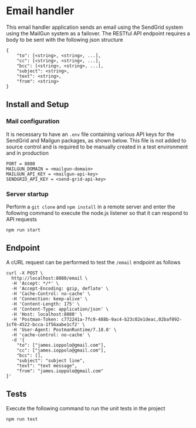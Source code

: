 # Email handler
This email handler application sends an email using the SendGrid system using the MailGun system as a failover. The RESTful API endpoint requires a body to be sent with the following json structure

```
{
	"to": [<string>, <string>, ...],
	"cc": [<string>, <string>, ...],
	"bcc": [<string>, <string>, ...],
	"subject": <string>,
	"text": <string>,
	"from": <string>
}
```

## Install and Setup

### Mail configuration
It is necessary to have an `.env` file containing various API keys for the SendGrid and Mailgun packages, as shown below. This file is not added to source control and is required to be manually created in a test environment and in production


```
PORT = 8080
MAILGUN_DOMAIN = <mailgun-domain>
MAILGUN_API_KEY = <mailgun-api-key>
SENDGRID_API_KEY = <send-grid-api-key>
```

### Server startup
Perform a `git clone` and `npm install` in a remote server and enter the following command to execute the node.js listener so that it can respond to API requests

`npm run start`

## Endpoint
A cURL request can be performed to test the `/email` endpoint as follows 

```
curl -X POST \
  http://localhost:8080/email \
  -H 'Accept: */*' \
  -H 'Accept-Encoding: gzip, deflate' \
  -H 'Cache-Control: no-cache' \
  -H 'Connection: keep-alive' \
  -H 'Content-Length: 175' \
  -H 'Content-Type: application/json' \
  -H 'Host: localhost:8080' \
  -H 'Postman-Token: c772241a-7fc9-488b-9ac4-b23c02e1deac,02baf092-1cf0-4522-bcca-1f56aabe1cf2' \
  -H 'User-Agent: PostmanRuntime/7.18.0' \
  -H 'cache-control: no-cache' \
  -d '{
	"to": ["james.ioppolo@gmail.com"],
	"cc": ["james.ioppolo@gmail.com"],
	"bcc": [],
	"subject": "subject line",
	"text": "text message",
	"from": "james.ioppolo@gmail.com"
}'
```

## Tests

Execute the following command to run the unit tests in the project

`npm run test`

